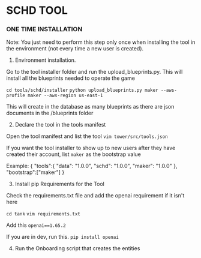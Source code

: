 # SCHD TOOL

### ONE TIME INSTALLATION
Note: You just need to perform this step only once when installing the tool in the environment (not every time a new user is created).


1. Environment installation. 

Go to the tool installer folder and run the upload_blueprints.py. This will install all the blueprints needed to operate the game

`cd tools/schd/installer`
`python upload_blueprints.py maker --aws-profile maker --aws-region us-east-1`

This will create in the database as many blueprints as there are json documents in the /blueprints folder


2. Declare the tool in the tools manifest

Open the tool manifest and list the tool 
`vim tower/src/tools.json`

If you want the tool installer to show up to new users after they have created their account, list `maker` as the bootstrap value


Example: 
{
  "tools":{
    "data": "1.0.0",
    "schd": "1.0.0",
    "maker": "1.0.0"
  },
  "bootstrap":["maker"]
}


3. Install pip Requirements for the Tool

Check the requirements.txt file and add the openai requirement if it isn't here

`cd tank`
`vim requirements.txt`

Add this
`openai==1.65.2`


If you are in dev, run this. 
`pip install openai`


4. Run the Onboarding script that creates the entities


